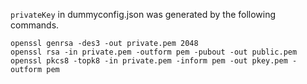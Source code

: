 `privateKey` in dummyconfig.json  was generated by the following commands.
```
openssl genrsa -des3 -out private.pem 2048
openssl rsa -in private.pem -outform pem -pubout -out public.pem
openssl pkcs8 -topk8 -in private.pem -inform pem -out pkey.pem -outform pem
```